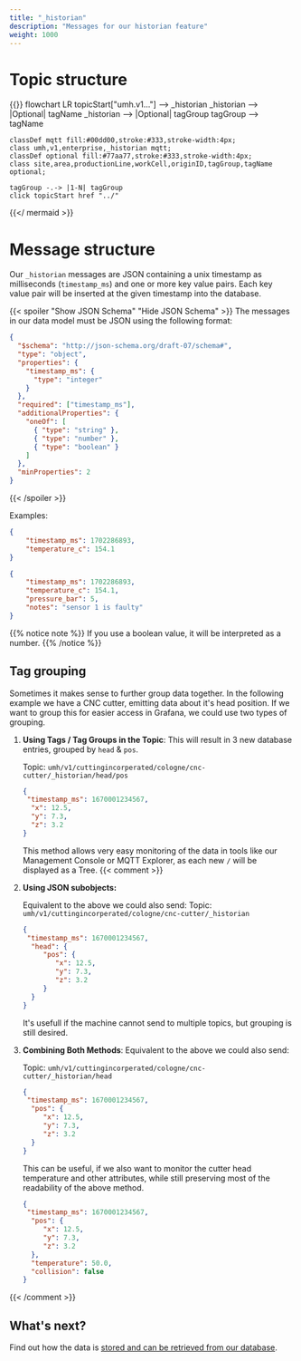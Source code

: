 ```yaml
---
title: "_historian"
description: "Messages for our historian feature"
weight: 1000
---
```


# Topic structure

{{<mermaid theme="neutral" >}}
flowchart LR
topicStart["umh.v1..."] --> _historian
_historian --> |Optional| tagName
_historian --> |Optional| tagGroup
tagGroup --> tagName

    classDef mqtt fill:#00dd00,stroke:#333,stroke-width:4px;
    class umh,v1,enterprise,_historian mqtt;
    classDef optional fill:#77aa77,stroke:#333,stroke-width:4px;
    class site,area,productionLine,workCell,originID,tagGroup,tagName optional;

    tagGroup -.-> |1-N| tagGroup
    click topicStart href "../"
{{</ mermaid >}}


# Message structure

Our `_historian` messages are JSON containing a unix timestamp as milliseconds (`timestamp_ms`) and one or more key value pairs.
Each key value pair will be inserted at the given timestamp into the database.

{{< spoiler "Show JSON Schema" "Hide JSON Schema" >}}
The messages in our data model must be JSON using the following format:

```json
{
  "$schema": "http://json-schema.org/draft-07/schema#",
  "type": "object",
  "properties": {
    "timestamp_ms": {
      "type": "integer"
    }
  },
  "required": ["timestamp_ms"],
  "additionalProperties": {
    "oneOf": [
      { "type": "string" },
      { "type": "number" },
      { "type": "boolean" }
    ]
  },
  "minProperties": 2
}
```

{{< /spoiler >}}

Examples:
```json
{
    "timestamp_ms": 1702286893,
    "temperature_c": 154.1
}
```

```json
{
    "timestamp_ms": 1702286893,
    "temperature_c": 154.1,
    "pressure_bar": 5,
    "notes": "sensor 1 is faulty"
}
```


{{% notice note %}}
If you use a boolean value, it will be interpreted as a number.
{{% /notice %}}


## Tag grouping
Sometimes it makes sense to further group data together.
In the following example we have a CNC cutter, emitting data about it's head position.
If we want to group this for easier access in Grafana, we could use two types of grouping.

1) __Using Tags / Tag Groups in the Topic__:
   This will result in 3 new database entries, grouped by `head` & `pos`.

   Topic: `umh/v1/cuttingincorperated/cologne/cnc-cutter/_historian/head/pos`
    ```json
    {
     "timestamp_ms": 1670001234567,
      "x": 12.5,
      "y": 7.3,
      "z": 3.2
    }
    ```
   This method allows very easy monitoring of the data in tools like our Management Console or MQTT Explorer, as each new `/` will be displayed as a Tree.
{{< comment >}}
2) __Using JSON subobjects:__

    Equivalent to the above we could also send:
    Topic: `umh/v1/cuttingincorperated/cologne/cnc-cutter/_historian`
    ```json
    {
     "timestamp_ms": 1670001234567,
      "head": {
         "pos": {
            "x": 12.5,
            "y": 7.3,
            "z": 3.2   
         }
      }
    }
    ```
   It's usefull if the machine cannot send to multiple topics, but grouping is still desired.


3) __Combining Both Methods__:
   Equivalent to the above we could also send:

   Topic: `umh/v1/cuttingincorperated/cologne/cnc-cutter/_historian/head`
    ```json
    {
     "timestamp_ms": 1670001234567,
      "pos": {
         "x": 12.5,
         "y": 7.3,
         "z": 3.2
      }
    }
    ```
   This can be useful, if we also want to monitor the cutter head temperature and other attributes, while still preserving most of the readability of the above method.
    ```json
    {
     "timestamp_ms": 1670001234567,
      "pos": {
         "x": 12.5,
         "y": 7.3,
         "z": 3.2
      },
      "temperature": 50.0,
      "collision": false
    }
    ```
{{< /comment >}}

## What's next?

Find out how the data is [stored and can be retrieved from our database](../../database).